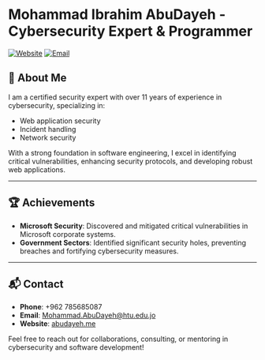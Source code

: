 # Mohammad Ibrahim AbuDayeh - Cybersecurity Expert & Programmer

[![Website](https://img.shields.io/badge/Website-abudayeh.me-blue)](https://abudayeh.me)
[![Email](https://img.shields.io/badge/Email-Mohammad.AbuDayeh@htu.edu.jo-red)](mailto:Mohammad.AbuDayeh@htu.edu.jo)

## 📖 About Me
I am a certified security expert with over 11 years of experience in cybersecurity, specializing in:
- Web application security
- Incident handling
- Network security

With a strong foundation in software engineering, I excel in identifying critical vulnerabilities, enhancing security protocols, and developing robust web applications.

---

## 🏆 Achievements
- **Microsoft Security**: Discovered and mitigated critical vulnerabilities in Microsoft corporate systems.
- **Government Sectors**: Identified significant security holes, preventing breaches and fortifying cybersecurity measures.

---

## 📬 Contact

- **Phone**: +962 785685087  
- **Email**: [Mohammad.AbuDayeh@htu.edu.jo](mailto:Mohammad.AbuDayeh@htu.edu.jo)  
- **Website**: [abudayeh.me](https://abudayeh.me)  

Feel free to reach out for collaborations, consulting, or mentoring in cybersecurity and software development!

